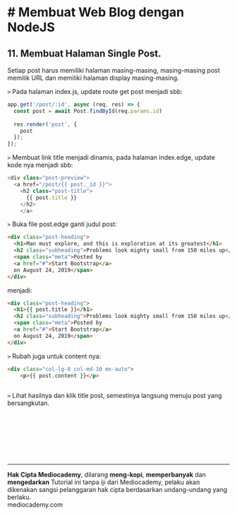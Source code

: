 # # Membuat Web Blog dengan NodeJS



## 11. Membuat Halaman Single Post.



Setiap post harus memiliki halaman masing-masing, masing-masing post memilik URL dan memiliki halaman display masing-masing.

```>``` Pada halaman index.js, update route get post menjadi sbb:

```javascript
app.get('/post/:id', async (req, res) => {
  const post = await Post.findById(req.params.id)
  
  res.render('post', {
    post
  });
});
```

```>``` Membuat link title menjadi dinamis, pada halaman index.edge, update kode nya menjadi sbb:

```javascript
<div class="post-preview">
  <a href="/post/{{ post._id }}">
    <h2 class="post-title">
      {{ post.title }}
    </h2>
	</a>
```

```>``` Buka file post.edge ganti judul post:

```html
<div class="post-heading">
  <h1>Man must explore, and this is exploration at its greatest</h1>
  <h2 class="subheading">Problems look mighty small from 150 miles up</h2>
  <span class="meta">Posted by
  <a href="#">Start Bootstrap</a>
  on August 24, 2019</span>
</div>
```

menjadi:

```html
<div class="post-heading">
  <h1>{{ post.title }}</h1>
  <h2 class="subheading">Problems look mighty small from 150 miles up</h2>
  <span class="meta">Posted by
  <a href="#">Start Bootstrap</a>
  on August 24, 2019</span>
</div>
```

```>``` Rubah juga untuk content nya:

```html
<div class="col-lg-8 col-md-10 mx-auto">
	<p>{{ post.content }}</p>
  
```

```>``` Lihat hasilnya dan klik title post, semestinya langsung menuju post yang bersangkutan.





























<br>

<br>

<br>

<br>

<br>

<br>

<hr>

**Hak Cipta Mediocademy**, dilarang **meng-kopi**, **memperbanyak** dan **mengedarkan** Tutorial ini tanpa iji dari Mediocademy,  pelaku akan dikenakan sangsi pelanggaran hak cipta berdasarkan undang-undang yang berlaku. <br> mediocademy.com

